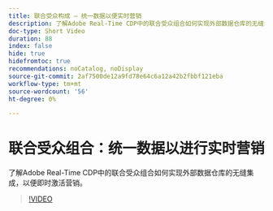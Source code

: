```yaml
---
title: 联合受众构成 — 统一数据以便实时营销
description: 了解Adobe Real-Time CDP中的联合受众组合如何实现外部数据仓库的无缝集成，以便即时激活营销。
doc-type: Short Video
duration: 88
index: false
hide: true
hidefromtoc: true
recommendations: noCatalog, noDisplay
source-git-commit: 2af7500de12a9fd78e64c6a12a42b2fbbf121eba
workflow-type: tm+mt
source-wordcount: '56'
ht-degree: 0%

---
```



# 联合受众组合：统一数据以进行实时营销

了解Adobe Real-Time CDP中的联合受众组合如何实现外部数据仓库的无缝集成，以便即时激活营销。

<!-- 62_S508_3442517_87_federated-audience-composition-unifying-data-for-realtime-marketing -->
>[!VIDEO](https://video.tv.adobe.com/v/3458196/?learn=on&enablevpops=true)
